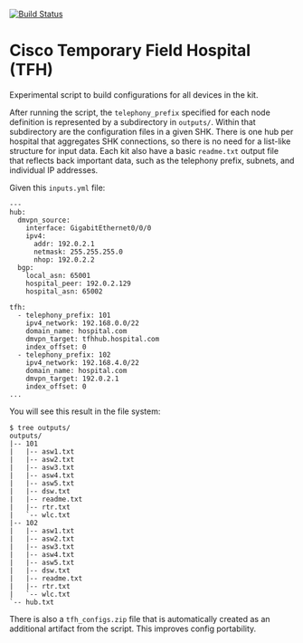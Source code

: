 [![Build Status](https://travis-ci.com/nickrusso42518/mhk.svg?branch=master)](https://travis-ci.com/nickrusso42518/mhk)

# Cisco Temporary Field Hospital (TFH)
Experimental script to build configurations for all devices in the kit.

After running the script, the `telephony_prefix` specified for each
node definition is represented by a subdirectory in `outputs/`. Within
that subdirectory are the configuration files in a given SHK. There is
one hub per hospital that aggregates SHK connections, so there is no
need for a list-like structure for input data. Each kit also have a
basic `readme.txt` output file that reflects back important data,
such as the telephony prefix, subnets, and individual IP addresses.

Given this `inputs.yml` file:
```
---
hub:
  dmvpn_source:
    interface: GigabitEthernet0/0/0
    ipv4:
      addr: 192.0.2.1
      netmask: 255.255.255.0
      nhop: 192.0.2.2
  bgp:
    local_asn: 65001
    hospital_peer: 192.0.2.129
    hospital_asn: 65002

tfh:
  - telephony_prefix: 101
    ipv4_network: 192.168.0.0/22
    domain_name: hospital.com
    dmvpn_target: tfhhub.hospital.com
    index_offset: 0
  - telephony_prefix: 102
    ipv4_network: 192.168.4.0/22
    domain_name: hospital.com
    dmvpn_target: 192.0.2.1
    index_offset: 0
...
```

You will see this result in the file system:
```
$ tree outputs/
outputs/
|-- 101
|   |-- asw1.txt
|   |-- asw2.txt
|   |-- asw3.txt
|   |-- asw4.txt
|   |-- asw5.txt
|   |-- dsw.txt
|   |-- readme.txt
|   |-- rtr.txt
|   `-- wlc.txt
|-- 102
|   |-- asw1.txt
|   |-- asw2.txt
|   |-- asw3.txt
|   |-- asw4.txt
|   |-- asw5.txt
|   |-- dsw.txt
|   |-- readme.txt
|   |-- rtr.txt
|   `-- wlc.txt
`-- hub.txt
```

There is also a `tfh_configs.zip` file that is automatically created as
an additional artifact from the script. This improves config portability.
